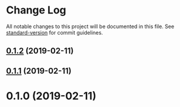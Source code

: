 # Change Log

All notable changes to this project will be documented in this file. See [standard-version](https://github.com/conventional-changelog/standard-version) for commit guidelines.

<a name="0.1.2"></a>
## [0.1.2](https://github.com/gatsbyjs/gatsby-starter-default/compare/v0.1.0...v0.1.2) (2019-02-11)



<a name="0.1.1"></a>
## [0.1.1](https://github.com/gatsbyjs/gatsby-starter-default/compare/v0.1.0...v0.1.1) (2019-02-11)



<a name="0.1.0"></a>
# 0.1.0 (2019-02-11)
